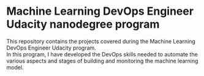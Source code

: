 # Machine Learning DevOps Engineer Udacity nanodegree program

This repository contains the projects covered during the Machine Learning DevOps Engineer Udacity program.  
In this program, I have developed the DevOps skills needed to automate the various aspects and stages of building and monitoring the machine learning model.
